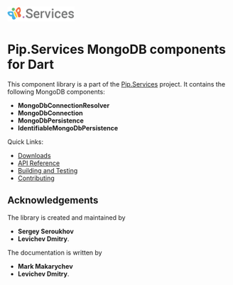 # <img src="https://github.com/pip-services/pip-services/raw/master/design/Logo.png" alt="Pip.Services Logo" style="max-width:30%"> 
# Pip.Services MongoDB components for Dart

This component library is a part of the [Pip.Services](https://github.com/pip-services/pip-services) project.
It contains the following MongoDB components: 
 
 - **MongoDbConnectionResolver**
 - **MongoDbConnection**
 - **MongoDbPersistence**
 - **IdentifiableMongoDbPersistence**

Quick Links:

* [Downloads](https://github.com/pip-services3-dart/pip-services3-mongodb-dart/blob/master/doc/Downloads.md)
* [API Reference](https://pub.dev/documentation/pip_services3_mongodb/latest/pip_services3_mongodb/pip_services3_mongodb-library.html)
* [Building and Testing](https://github.com/pip-services3-dart/pip-services3-mongodb-dart/blob/master/doc/Development.md)
* [Contributing](https://github.com/pip-services3-dart/pip-services3-mongodb-dart/blob/master/doc/Development.md#contrib)

## Acknowledgements

The library is created and maintained by 
- **Sergey Seroukhov**
- **Levichev Dmitry**.

The documentation is written by 
- **Mark Makarychev**
- **Levichev Dmitry**.
